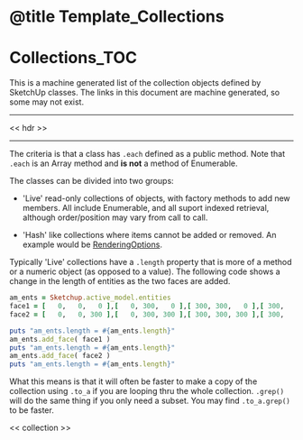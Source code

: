 # @title Template_Collections
[CreateSUCollections]:CreateSUCollections.html
[RenderingOptions]:http://www.sketchup.com/intl/en/developer/docs/ourdoc/renderingoptions
<style scoped>
\#filecontents table.gjl15 { border:none; border-collapse:collapse; margin-bottom:2em;}
\#filecontents table.gjl15 thead  { border-bottom:2px solid #aaa; background-color:transparent;}
\#filecontents table.gjl15 tr     { border:none; background-color:transparent;}
\#filecontents table.gjl15 tr.clr { border-bottom:none; line-height:0.2em;}
\#filecontents table.gjl15 td:empty { border-top:1px solid #bbb; height:0.2em;}
\#filecontents table.gjl15 th { border:none; padding:0.2em 0.3em 0.2em 0.3em; background-color:transparent; text-align:left;}
\#filecontents table.gjl15 td { border:none; padding:0.2em 0.3em 0.2em 0.3em; background-color:transparent;}
\#filecontents table.gjl15 td.c, #filecontents table.gjl15 th.c { text-align:center;}
\#filecontents table.gjl15 td.r, #filecontents table.gjl15 th.r { text-align:right;}
</style>

# Collections_TOC

This is a machine generated list of the collection objects defined by SketchUp
classes.  The links in this document are machine generated, so some may not exist.

---
<< hdr >>

---

The criteria is that a class has `.each` defined as a public method.  Note that
`.each` is an Array method and **is not** a method of Enumerable.

The classes can be divided into two groups:

* 'Live' read-only collections of objects, with factory methods to add new
members.  All include Enumerable, and all suport indexed retrieval, although
order/position may vary from call to call.

* 'Hash' like collections where items cannot be added or removed.  An example
would be [RenderingOptions].

Typically 'Live' collections have a `.length` property that is more of a method
or a numeric object (as opposed to a value).  The following code shows a change
in the length of entities as the two faces are added.

```ruby
am_ents = Sketchup.active_model.entities
face1 = [   0,   0,   0 ],[   0, 300,   0 ],[ 300, 300,   0 ],[ 300,   0,   0 ]
face2 = [   0,   0, 300 ],[   0, 300, 300 ],[ 300, 300, 300 ],[ 300,   0, 300 ]

puts "am_ents.length = #{am_ents.length}"
am_ents.add_face( face1 )
puts "am_ents.length = #{am_ents.length}"
am_ents.add_face( face2 )
puts "am_ents.length = #{am_ents.length}"
```

What this means is that it will often be faster to make a copy of the collection
using `.to_a` if you are looping thru the whole collection.  `.grep()` will do the
same thing if you only need a subset.  You may find `.to_a.grep()` to be faster.

<table class='gjl15'>
<colgroup>
<col style='width:16.0em;' />
<col style='width: 4.0em;' />
<col style='width: 4.0em;' />
<col style='width: 3.0em;' />
<col style='width: 3.5em;' />
<col style='width: 7.0em;' />
<col style='width: 9.0em;' />
</colgroup>
<< collection >>
</table>
